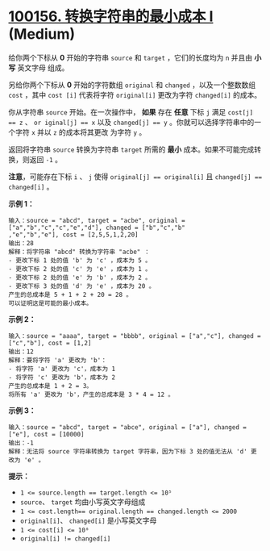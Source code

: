 # [100156. 转换字符串的最小成本 I][link] (Medium)

[link]: https://leetcode.cn/contest/weekly-contest-377/problems/minimum-cost-to-convert-string-i/

给你两个下标从 **0** 开始的字符串 `source` 和 `target` ，它们的长度均为 `n` 并且由 **小写** 英文字母
组成。

另给你两个下标从 **0** 开始的字符数组 `original` 和 `changed` ，以及一个整数数组 `cost` ，其中 `cost
[i]` 代表将字符 `original[i]` 更改为字符 `changed[i]` 的成本。

你从字符串 `source` 开始。在一次操作中， **如果** 存在 **任意** 下标 `j` 满足 `cost[j] == z`  、 `or
iginal[j] == x` 以及 `changed[j] == y` 。你就可以选择字符串中的一个字符 `x` 并以 `z` 的成本将其更改
为字符 `y` 。

返回将字符串 `source` 转换为字符串 `target` 所需的 **最小** 成本。如果不可能完成转换，则返回 `-1` 。

**注意**，可能存在下标 `i` 、 `j` 使得 `original[j] == original[i]` 且 `changed[j] == changed[i]` 。

**示例 1：**

```
输入：source = "abcd", target = "acbe", original = ["a","b","c","c","e","d"], changed = ["b","c","b"
,"e","b","e"], cost = [2,5,5,1,2,20]
输出：28
解释：将字符串 "abcd" 转换为字符串 "acbe" ：
- 更改下标 1 处的值 'b' 为 'c' ，成本为 5 。
- 更改下标 2 处的值 'c' 为 'e' ，成本为 1 。
- 更改下标 2 处的值 'e' 为 'b' ，成本为 2 。
- 更改下标 3 处的值 'd' 为 'e' ，成本为 20 。
产生的总成本是 5 + 1 + 2 + 20 = 28 。
可以证明这是可能的最小成本。
```

**示例 2：**

```
输入：source = "aaaa", target = "bbbb", original = ["a","c"], changed = ["c","b"], cost = [1,2]
输出：12
解释：要将字符 'a' 更改为 'b'：
- 将字符 'a' 更改为 'c'，成本为 1
- 将字符 'c' 更改为 'b'，成本为 2
产生的总成本是 1 + 2 = 3。
将所有 'a' 更改为 'b'，产生的总成本是 3 * 4 = 12 。
```

**示例 3：**

```
输入：source = "abcd", target = "abce", original = ["a"], changed = ["e"], cost = [10000]
输出：-1
解释：无法将 source 字符串转换为 target 字符串，因为下标 3 处的值无法从 'd' 更改为 'e' 。
```

**提示：**

- `1 <= source.length == target.length <= 10⁵`
- `source`、 `target` 均由小写英文字母组成
- `1 <= cost.length== original.length == changed.length <= 2000`
- `original[i]`、 `changed[i]` 是小写英文字母
- `1 <= cost[i] <= 10⁶`
- `original[i] != changed[i]`

